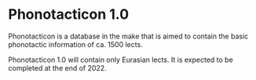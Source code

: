# Phonotacticon 1.0

Phonotacticon is a database in the make that is aimed to contain the basic phonotactic information of ca. 1500 lects.

Phonotacticon 1.0 will contain only Eurasian lects. It is expected to be completed at the end of 2022.
